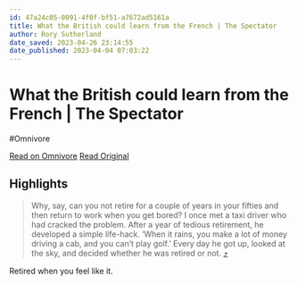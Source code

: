 ```yaml
---
id: 47a24c05-0091-4f0f-bf51-a7672ad5161a
title: What the British could learn from the French | The Spectator
author: Rory Sutherland
date_saved: 2023-04-26 23:14:55
date_published: 2023-04-04 07:03:22
---
```


# What the British could learn from the French | The Spectator
#Omnivore

[Read on Omnivore](https://omnivore.app/me/https-www-spectator-co-uk-article-what-the-british-could-learn-f-187c0b4d1de)
[Read Original](https://www.spectator.co.uk/article/what-the-british-could-learn-from-the-french)

## Highlights

> Why, say, can you not retire for a couple of years in your fifties and then return to work when you get bored? I once met a taxi driver who had cracked the problem. After a year of tedious retirement, he developed a simple life-hack. ‘When it rains, you make a lot of money driving a cab, and you can’t play golf.’ Every day he got up, looked at the sky, and decided whether he was retired or not. [⤴️](https://omnivore.app/me/https-www-spectator-co-uk-article-what-the-british-could-learn-f-187c0b4d1de#ecc68ca7-70c5-4475-8bb6-727ce0cc5a11) 

Retired when you feel like it.

